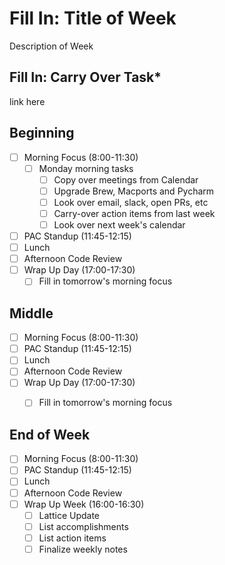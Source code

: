# Fill In: Title of Week
Description of Week

## Fill In: Carry Over Task*
link here

## Beginning
 - [ ] Morning Focus (8:00-11:30)
	 - [ ] Monday morning tasks
		 - [ ] Copy over meetings from Calendar
		 - [ ] Upgrade Brew, Macports and Pycharm
		 - [ ] Look over email, slack, open PRs, etc
		 - [ ] Carry-over action items from last week
		 - [ ] Look over next week's calendar
 - [ ] PAC Standup (11:45-12:15)
 - [ ] Lunch
 - [ ] Afternoon Code Review
 - [ ] Wrap Up Day (17:00-17:30)
	 - [ ] Fill in tomorrow's morning focus

## Middle
 - [ ] Morning Focus (8:00-11:30)
 - [ ] PAC Standup (11:45-12:15)
 - [ ] Lunch
 - [ ] Afternoon Code Review
 - [ ] Wrap Up Day (17:00-17:30)
	 - [ ] Fill in tomorrow's morning focus


## End of Week
 - [ ] Morning Focus (8:00-11:30)
 - [ ] PAC Standup (11:45-12:15)
 - [ ] Lunch
 - [ ] Afternoon Code Review
 - [ ] Wrap Up Week (16:00-16:30)
	 - [ ] Lattice Update
	 - [ ] List accomplishments
	 - [ ] List action items
	 - [ ] Finalize weekly notes
